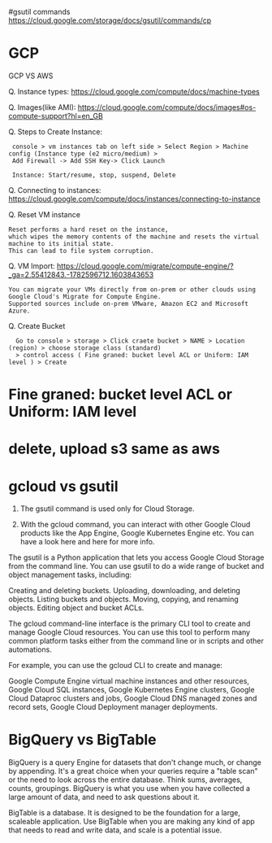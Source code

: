 #gsutil commands
https://cloud.google.com/storage/docs/gsutil/commands/cp


# GCP
GCP VS AWS

Q. Instance types:
   https://cloud.google.com/compute/docs/machine-types
   
   
Q. Images(like AMI):
   https://cloud.google.com/compute/docs/images#os-compute-support?hl=en_GB
   
   
Q. Steps to Create Instance:
   
     console > vm instances tab on left side > Select Region > Machine config (Instance type (e2 micro/medium) >
     Add Firewall -> Add SSH Key-> Click Launch
     
     Instance: Start/resume, stop, suspend, Delete

   
Q. Connecting to instances:
   https://cloud.google.com/compute/docs/instances/connecting-to-instance
   
Q. Reset VM instance

    Reset performs a hard reset on the instance, 
    which wipes the memory contents of the machine and resets the virtual machine to its initial state. 
    This can lead to file system corruption.
    
Q. VM Import: https://cloud.google.com/migrate/compute-engine/?_ga=2.55412843.-1782596712.1603843653

    You can migrate your VMs directly from on-prem or other clouds using Google Cloud's Migrate for Compute Engine. 
    Supported sources include on-prem VMware, Amazon EC2 and Microsoft Azure.
    
Q. Create Bucket
 
      Go to console > storage > Click craete bucket > NAME > Location (region) > choose storage class (standard)
      > control access ( Fine graned: bucket level ACL or Uniform: IAM level ) > Create
      
# Fine graned: bucket level ACL or Uniform: IAM level
# delete, upload s3 same as aws

# gcloud vs gsutil

1. The gsutil command is used only for Cloud Storage.

2. With the gcloud command, you can interact with other Google Cloud products like the App Engine, Google Kubernetes Engine etc. You can have a look here and here for more info.

The gsutil is a Python application that lets you access Google Cloud Storage from the command line. You can use gsutil to do a wide range of bucket and object management tasks, including:

Creating and deleting buckets. Uploading, downloading, and deleting objects. Listing buckets and objects. Moving, copying, and renaming objects. Editing object and bucket ACLs.

The gcloud command-line interface is the primary CLI tool to create and manage Google Cloud resources. You can use this tool to perform many common platform tasks either from the command line or in scripts and other automations.

For example, you can use the gcloud CLI to create and manage:

Google Compute Engine virtual machine instances and other resources, Google Cloud SQL instances, Google Kubernetes Engine clusters, Google Cloud Dataproc clusters and jobs, Google Cloud DNS managed zones and record sets, Google Cloud Deployment manager deployments.


# BigQuery vs BigTable

BigQuery is a query Engine for datasets that don't change much, or change by appending. It's a great choice when your queries require a "table scan" or the need to look across the entire database. Think sums, averages, counts, groupings. BigQuery is what you use when you have collected a large amount of data, and need to ask questions about it.

BigTable is a database. It is designed to be the foundation for a large, scaleable application. Use BigTable when you are making any kind of app that needs to read and write data, and scale is a potential issue.
